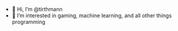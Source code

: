 - 👋 Hi, I’m @tirthmann
- 👀 I’m interested in gaming, machine learning, and all other things programming

<!---
tirthmann/tirthmann is a ✨ special ✨ repository because its `README.md` (this file) appears on your GitHub profile.
You can click the Preview link to take a look at your changes.
--->
